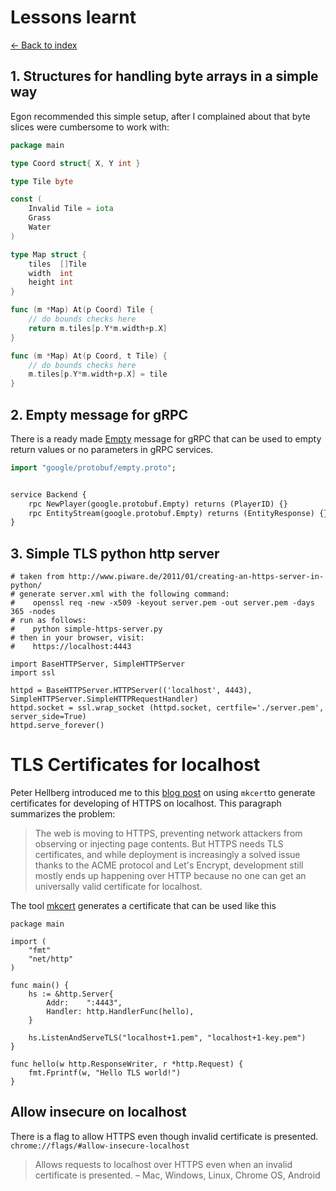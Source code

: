 # Lessons learnt

[<- Back to index](README.md)

## 1. Structures for handling byte arrays in a simple way

Egon recommended this simple setup, after I complained about that byte slices were cumbersome to work with:

```go
package main

type Coord struct{ X, Y int }

type Tile byte

const (
	Invalid Tile = iota
	Grass
	Water
)

type Map struct {
	tiles  []Tile
	width  int
	height int
}

func (m *Map) At(p Coord) Tile {
	// do bounds checks here
	return m.tiles[p.Y*m.width+p.X]
}

func (m *Map) At(p Coord, t Tile) {
	// do bounds checks here
	m.tiles[p.Y*m.width+p.X] = tile
}

```

## 2. Empty message for gRPC

There is a ready made [Empty](https://github.com/protocolbuffers/protobuf/blob/master/src/google/protobuf/empty.proto) message for gRPC that can be used to empty return values or no parameters in gRPC services.

```protobuf
import "google/protobuf/empty.proto";


service Backend {
    rpc NewPlayer(google.protobuf.Empty) returns (PlayerID) {}
    rpc EntityStream(google.protobuf.Empty) returns (EntityResponse) {}
}

```

## 3. Simple TLS python http server

```
# taken from http://www.piware.de/2011/01/creating-an-https-server-in-python/
# generate server.xml with the following command:
#    openssl req -new -x509 -keyout server.pem -out server.pem -days 365 -nodes
# run as follows:
#    python simple-https-server.py
# then in your browser, visit:
#    https://localhost:4443

import BaseHTTPServer, SimpleHTTPServer
import ssl

httpd = BaseHTTPServer.HTTPServer(('localhost', 4443), SimpleHTTPServer.SimpleHTTPRequestHandler)
httpd.socket = ssl.wrap_socket (httpd.socket, certfile='./server.pem', server_side=True)
httpd.serve_forever()
```

# TLS Certificates for localhost

Peter Hellberg introduced me to this [blog post](https://blog.filippo.io/mkcert-valid-https-certificates-for-localhost/) on using `mkcert`to generate certificates for developing of HTTPS on localhost. This paragraph summarizes the problem:

> The web is moving to HTTPS, preventing network attackers from observing or injecting page contents. But HTTPS needs TLS certificates, and while deployment is increasingly a solved issue thanks to the ACME protocol and Let's Encrypt, development still mostly ends up happening over HTTP because no one can get an universally valid certificate for localhost.

The tool [mkcert](https://github.com/FiloSottile/mkcert) generates a certificate that can be used like this

```golang
package main

import (
	"fmt"
	"net/http"
)

func main() {
	hs := &http.Server{
		Addr:    ":4443",
		Handler: http.HandlerFunc(hello),
	}

	hs.ListenAndServeTLS("localhost+1.pem", "localhost+1-key.pem")
}

func hello(w http.ResponseWriter, r *http.Request) {
	fmt.Fprintf(w, "Hello TLS world!")
}
```

## Allow insecure on localhost

There is a flag to allow HTTPS even though invalid certificate is presented.
`chrome://flags/#allow-insecure-localhost`

> Allows requests to localhost over HTTPS even when an invalid certificate is presented. – Mac, Windows, Linux, Chrome OS, Android

